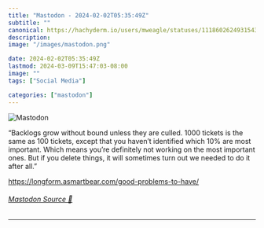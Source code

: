 ```yaml
---
title: "Mastodon - 2024-02-02T05:35:49Z"
subtitle: ""
canonical: https://hachyderm.io/users/mweagle/statuses/111860262493154389
description:
image: "/images/mastodon.png"

date: 2024-02-02T05:35:49Z
lastmod: 2024-03-09T15:47:03-08:00
image: ""
tags: ["Social Media"]

categories: ["mastodon"]
---
```

![Mastodon](/images/mastodon.png)

<p>“Backlogs grow without bound unless they are culled. 1000 tickets is the same as 100 tickets, except that you haven’t identified which 10% are most important. Which means you’re definitely not working on the most important ones. But if you delete things, it will sometimes turn out we needed to do it after all.”</p><p><a href="https://longform.asmartbear.com/good-problems-to-have/" target="_blank" rel="nofollow noopener noreferrer" translate="no"><span class="invisible">https://</span><span class="ellipsis">longform.asmartbear.com/good-p</span><span class="invisible">roblems-to-have/</span></a></p>


###### [Mastodon Source 🐘](https://hachyderm.io/@mweagle/111860262493154389)

___
